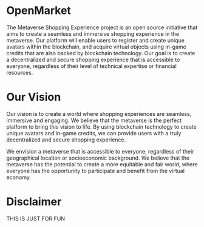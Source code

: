 # OpenMarket
The Metaverse Shopping Experience project is an open source initiative that aims to create a seamless and immersive shopping experience in the metaverse. Our platform will enable users to register and create unique avatars within the blockchain, and acquire virtual objects using in-game credits that are also backed by blockchain technology. Our goal is to create a decentralized and secure shopping experience that is accessible to everyone, regardless of their level of technical expertise or financial resources.

# Our Vision
Our vision is to create a world where shopping experiences are seamless, immersive and engaging. We believe that the metaverse is the perfect platform to bring this vision to life. By using blockchain technology to create unique avatars and in-game credits, we can provide users with a truly decentralized and secure shopping experience.

We envision a metaverse that is accessible to everyone, regardless of their geographical location or socioeconomic background. We believe that the metaverse has the potential to create a more equitable and fair world, where everyone has the opportunity to participate and benefit from the virtual economy. 

# Disclaimer
THIS IS JUST FOR FUN
